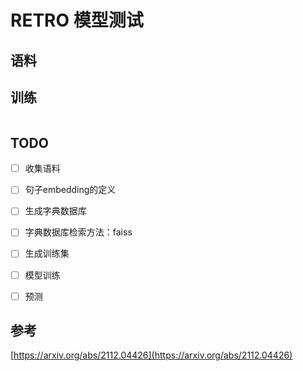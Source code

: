 # RETRO 模型测试


## 语料



## 训练
```

```



## TODO
- [ ] 收集语料
- [ ] 句子embedding的定义
- [ ] 生成字典数据库
- [ ] 字典数据库检索方法：faiss
- [ ] 生成训练集
- [ ] 模型训练
- [ ] 预测



## 参考
[https://arxiv.org/abs/2112.04426](https://arxiv.org/abs/2112.04426)
